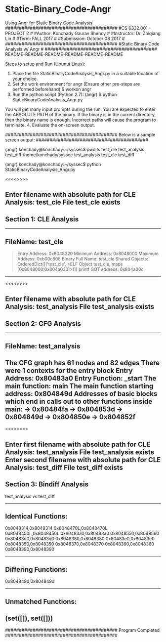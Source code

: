 # Static-Binary_Code-Angr
Using Angr for Static Binary Code Analysis
#########################################
#CS 6332.001 - PROJECT 2				#
#Author: 	Konchady Gaurav Shenoy		#
#Instructor:	Dr. Zhiqiang Lin		#
#Term:		FALL 2017					#
#Submission:	October 08 2017			#
#########################################
#Static Binary Code Analysis w/ Angr	#
#########################################
README-README-README-README-README-README

Steps to setup and Run (Ubunut Linux):
1. Place the file StaticBinaryCodeAnalysis_Angr.py in a suitable location of your choice.
2. Set the work environment for angr (Ensure other pre-steps are performed beforehand)
	$ workon angr
3. Run the python script (Python 2.7):
	(angr) $ python StaticBinaryCodeAnalysis_Angr.py
	
You will get many input prompts during the run. 
You are expected to enter the ABSOLUTE PATH of the binary. If the binary is in the current directory, then the binary name is enough.
Incorrect paths will cause the program to terminate.
4. Evaluate the on-screen output.

#########################################
Below is a sample screen output:
#########################################

(angr) konchady@konchady:~/syssec$ pwd;ls test_cle test_analysis test_diff 
/home/konchady/syssec
test_analysis  test_cle  test_diff

(angr) konchady@konchady:~/syssec$ python StaticBinaryCodeAnalysis_Angr.py 


<<<<<CLE Component Analysis>>>>>

Enter filename with absolute path for CLE Analysis: test_cle
File test_cle exists
------------------------------------------------------------------
******Section 1: CLE Analysis******
------------------------------------------------------------------
------------------------------------------------------------------
FileName: test_cle
------------------------------------------------------------------
> Entry Address: 0x8048320
> Minimum Address: 0x8048000
> Maximum Address: 0xb00c808
> Binary Full Name: test_cle
> Shared Objects: OrderedDict([('test_cle', <ELF Object test_cle, maps [0x8048000:0x804a033]>)])
> printf GOT address: 0x804a00c
---------------------------------


<<<<<CFG Analysis>>>>>

Enter filename with absolute path for CLE Analysis: test_analysis
File test_analysis exists
------------------------------------------------------------------
******Section 2: CFG Analysis******
------------------------------------------------------------------
------------------------------------------------------------------
FileName: test_analysis
------------------------------------------------------------------
The CFG graph has 61 nodes and 82 edges
There were 1 contexts for the entry block
Entry Address: 0x80483a0
Entry Function: _start
The main function: main
The main function starting address: 0x804849d
Addresses of basic blocks which end in calls out to other functions inside main: 
-> 0x80484fa
-> 0x804853d
-> 0x804849d
-> 0x804850e
-> 0x804852f
------------------------------------------------------------------


<<<<<Bindiff Analysis>>>>>

Enter first filename with absolute path for CLE Analysis: test_analysis
File test_analysis exists
Enter second filename with absolute path for CLE Analysis: test_diff
File test_diff exists
------------------------------------------------------------------
******Section 3: Bindiff Analysis******
------------------------------------------------------------------
test_analysis vs test_diff

---------------------------------
Identical Functions:
---------------------------------
0x8048314,0x8048314
0x8048470L,0x8048470L
0x8048450L,0x8048450L
0x80483a0,0x80483a0
0x8048550,0x8048560
0x80483d0,0x80483d0
0x8048380,0x8048380
0x80483e0,0x80483e0
0x8048350,0x8048350
0x8048370,0x8048370
0x8048360,0x8048360
0x8048390,0x8048390

---------------------------------
Differing Functions:
---------------------------------
0x804849d,0x804849d

---------------------------------
Unmatched Functions:
---------------------------------
(set([]), set([]))
------------------------------------------------------------------
#########################################
Program Completed
#########################################
